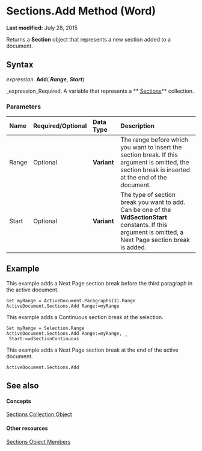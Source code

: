
# Sections.Add Method (Word)

 **Last modified:** July 28, 2015

Returns a  **Section** object that represents a new section added to a document.

## Syntax

 _expression_. **Add**( **_Range_**,  **_Start_**)

 _expression_Required. A variable that represents a  ** [Sections](cf6f77ba-9eee-5614-e697-bc031c4c6dcd.md)** collection.


### Parameters



|**Name**|**Required/Optional**|**Data Type**|**Description**|
|:-----|:-----|:-----|:-----|
|Range|Optional| **Variant**|The range before which you want to insert the section break. If this argument is omitted, the section break is inserted at the end of the document.|
|Start|Optional| **Variant**|The type of section break you want to add. Can be one of the  **WdSectionStart** constants. If this argument is omitted, a Next Page section break is added.|

## Example

This example adds a Next Page section break before the third paragraph in the active document.


```
Set myRange = ActiveDocument.Paragraphs(3).Range 
ActiveDocument.Sections.Add Range:=myRange
```

This example adds a Continuous section break at the selection.




```
Set myRange = Selection.Range 
ActiveDocument.Sections.Add Range:=myRange, _ 
 Start:=wdSectionContinuous
```

This example adds a Next Page section break at the end of the active document.




```
ActiveDocument.Sections.Add
```


## See also


#### Concepts


 [Sections Collection Object](cf6f77ba-9eee-5614-e697-bc031c4c6dcd.md)
#### Other resources


 [Sections Object Members](adbf6532-f5f6-dece-837d-9ae3b38a0da2.md)
